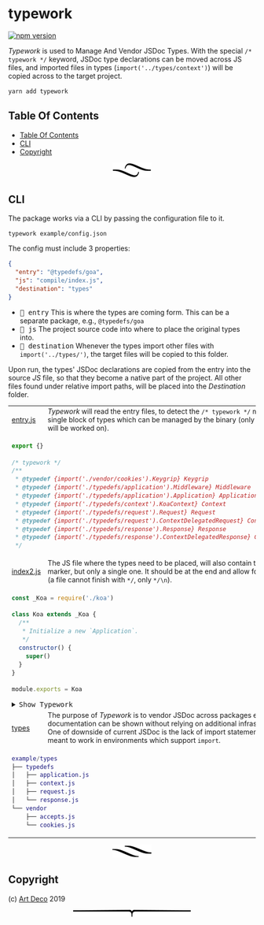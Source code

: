 # typework

[![npm version](https://badge.fury.io/js/typework.svg)](https://npmjs.org/package/typework)

_Typework_ is used to Manage And Vendor JSDoc Types. With the special `/* typework */` keyword, JSDoc type declarations can be moved across JS files, and imported files in types (`import('../types/context')`) will be copied across to the target project.

```sh
yarn add typework
```

## Table Of Contents

- [Table Of Contents](#table-of-contents)
- [CLI](#cli)
- [Copyright](#copyright)

<p align="center"><a href="#table-of-contents"><img src="/.documentary/section-breaks/0.svg?sanitize=true"></a></p>

## CLI

The package works via a CLI by passing the configuration file to it.

```
typework example/config.json
```

The config must include 3 properties:

```json
{
  "entry": "@typedefs/goa",
  "js": "compile/index.js",
  "destination": "types"
}
```

- <kbd>🔖 entry</kbd> This is where the types are coming form. This can be a separate package, e.g., `@typedefs/goa`
- <kbd>🎯 js</kbd> The project source code into where to place the original types into.
- <kbd>📂 destination</kbd> Whenever the types import other files with `import('../types/')`, the target files will be copied to this folder.

Upon run, the types' JSDoc declarations are copied from the entry into the source _JS_ file, so that they become a native part of the project. All other files found under relative import paths, will be placed into the _Destination_ folder.

<table>
<tr><td>
 <a href="https://github.com/idiocc/goa/blob/master/types/index.js">entry.js</a></td>

<td><em>Typework</em> will read the entry files, to detect the <code>/* typework */</code> market which indicates a single block of types which can be managed by the binary (only types within this block will be worked on).</td></tr>
<tr><td colspan="2">

```js
export {}

/* typework */
/**
 * @typedef {import('./vendor/cookies').Keygrip} Keygrip
 * @typedef {import('./typedefs/application').Middleware} Middleware
 * @typedef {import('./typedefs/application').Application} Application
 * @typedef {import('./typedefs/context').KoaContext} Context
 * @typedef {import('./typedefs/request').Request} Request
 * @typedef {import('./typedefs/request').ContextDelegatedRequest} ContextDelegatedRequest
 * @typedef {import('./typedefs/response').Response} Response
 * @typedef {import('./typedefs/response').ContextDelegatedResponse} ContextDelegatedResponse
 */
```
</td></tr>
<tr><td>
 <a href="example/index2.js">index2.js</a>
</td><td>The JS file where the types need to be placed, will also contain the <code>/* typework */</code> marker, but only a single one. It should be at the end and allow for 1 extra line at the end (a file cannot finish with <code>*/</code>, only <code>*/\n</code>).</td></tr>
<tr><td colspan="2">

```js
const _Koa = require('./koa')

class Koa extends _Koa {
  /**
   * Initialize a new `Application`.
   */
  constructor() {
    super()
  }
}

module.exports = Koa
```

<details>
<summary><kbd>Show Typework</kbd></summary>

```js
/* typework */
/**
 * @typedef {import('types/vendor/cookies').Keygrip} Keygrip
 * @typedef {import('types/typedefs/application').Middleware} Middleware
 * @typedef {import('types/typedefs/application').Application} Application
 * @typedef {import('types/typedefs/context').KoaContext} Context
 * @typedef {import('types/typedefs/request').Request} Request
 * @typedef {import('types/typedefs/request').ContextDelegatedRequest} ContextDelegatedRequest
 * @typedef {import('types/typedefs/response').Response} Response
 * @typedef {import('types/typedefs/response').ContextDelegatedResponse} ContextDelegatedResponse
 */
```
</details>

</td></tr>
<tr><td>
 <a href="example/types">types</a>
</td><td>The purpose of <em>Typework</em> is to vendor JSDoc across packages easily, so that the IDE documentation can be shown without relying on additional infrastructure like <em>Typings</em>. One of downside of current JSDoc is the lack of import statements, therefore <em>Typework</em> is meant to work in environments which support <code>import</code>.</td></tr>
<tr><td colspan="2">

```m
example/types
├── typedefs
│   ├── application.js
│   ├── context.js
│   ├── request.js
│   └── response.js
└── vendor
    ├── accepts.js
    └── cookies.js
```
</td></tr>
</table>

<p align="center"><a href="#table-of-contents"><img src="/.documentary/section-breaks/1.svg?sanitize=true"></a></p>

## Copyright

(c) [Art Deco][1] 2019

[1]: https://artd.eco

<p align="center"><a href="#table-of-contents"><img src="/.documentary/section-breaks/-1.svg?sanitize=true"></a></p>